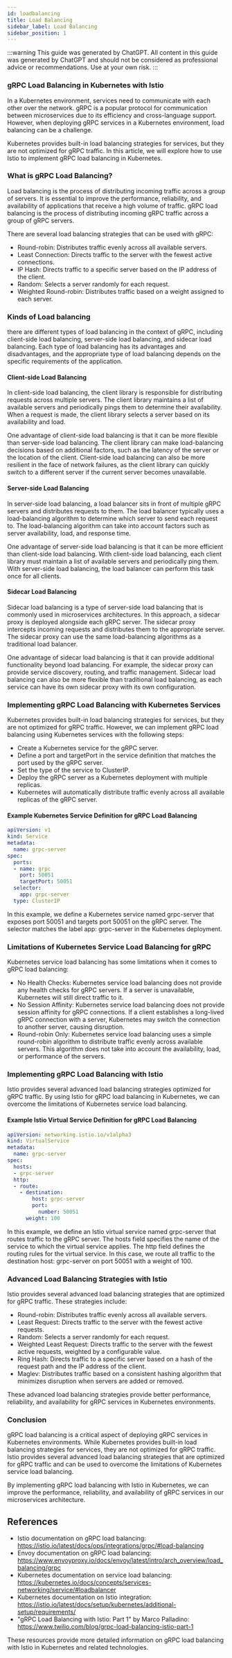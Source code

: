 ```yaml
---
id: loadbalancing
title: Load Balancing
sidebar_label: Load Balancing
sidebar_position: 1
---
```


:::warning
This guide was generated by ChatGPT. All content in this guide was generated by ChatGPT and should not be considered as professional advice or recommendations. Use at your own risk.
:::

### gRPC Load Balancing in Kubernetes with Istio

In a Kubernetes environment, services need to communicate with each other over the network. gRPC is a popular protocol for communication between microservices due to its efficiency and cross-language support. However, when deploying gRPC services in a Kubernetes environment, load balancing can be a challenge.

Kubernetes provides built-in load balancing strategies for services, but they are not optimized for gRPC traffic. In this article, we will explore how to use Istio to implement gRPC load balancing in Kubernetes.

### What is gRPC Load Balancing?

Load balancing is the process of distributing incoming traffic across a group of servers. It is essential to improve the performance, reliability, and availability of applications that receive a high volume of traffic. gRPC load balancing is the process of distributing incoming gRPC traffic across a group of gRPC servers.

There are several load balancing strategies that can be used with gRPC:

- Round-robin: Distributes traffic evenly across all available servers.
- Least Connection: Directs traffic to the server with the fewest active connections.
- IP Hash: Directs traffic to a specific server based on the IP address of the client.
- Random: Selects a server randomly for each request.
- Weighted Round-robin: Distributes traffic based on a weight assigned to each server.

### Kinds of Load balancing

there are different types of load balancing in the context of gRPC, including client-side load balancing, server-side load balancing, and sidecar load balancing. Each type of load balancing has its advantages and disadvantages, and the appropriate type of load balancing depends on the specific requirements of the application.

#### Client-side Load Balancing
In client-side load balancing, the client library is responsible for distributing requests across multiple servers. The client library maintains a list of available servers and periodically pings them to determine their availability. When a request is made, the client library selects a server based on its availability and load.

One advantage of client-side load balancing is that it can be more flexible than server-side load balancing. The client library can make load-balancing decisions based on additional factors, such as the latency of the server or the location of the client. Client-side load balancing can also be more resilient in the face of network failures, as the client library can quickly switch to a different server if the current server becomes unavailable.

#### Server-side Load Balancing
In server-side load balancing, a load balancer sits in front of multiple gRPC servers and distributes requests to them. The load balancer typically uses a load-balancing algorithm to determine which server to send each request to. The load-balancing algorithm can take into account factors such as server availability, load, and response time.

One advantage of server-side load balancing is that it can be more efficient than client-side load balancing. With client-side load balancing, each client library must maintain a list of available servers and periodically ping them. With server-side load balancing, the load balancer can perform this task once for all clients.

#### Sidecar Load Balancing
Sidecar load balancing is a type of server-side load balancing that is commonly used in microservices architectures. In this approach, a sidecar proxy is deployed alongside each gRPC server. The sidecar proxy intercepts incoming requests and distributes them to the appropriate server. The sidecar proxy can use the same load-balancing algorithms as a traditional load balancer.

One advantage of sidecar load balancing is that it can provide additional functionality beyond load balancing. For example, the sidecar proxy can provide service discovery, routing, and traffic management. Sidecar load balancing can also be more flexible than traditional load balancing, as each service can have its own sidecar proxy with its own configuration.

### Implementing gRPC Load Balancing with Kubernetes Services

Kubernetes provides built-in load balancing strategies for services, but they are not optimized for gRPC traffic. However, we can implement gRPC load balancing using Kubernetes services with the following steps:

- Create a Kubernetes service for the gRPC server.
- Define a port and targetPort in the service definition that matches the port used by the gRPC server.
- Set the type of the service to ClusterIP.
- Deploy the gRPC server as a Kubernetes deployment with multiple replicas.
- Kubernetes will automatically distribute traffic evenly across all available replicas of the gRPC server.

#### Example Kubernetes Service Definition for gRPC Load Balancing

```yaml
apiVersion: v1
kind: Service
metadata:
  name: grpc-server
spec:
  ports:
  - name: grpc
    port: 50051
    targetPort: 50051
  selector:
    app: grpc-server
  type: ClusterIP
```

In this example, we define a Kubernetes service named grpc-server that exposes port 50051 and targets port 50051 on the gRPC server. The selector matches the label app: grpc-server in the Kubernetes deployment.

### Limitations of Kubernetes Service Load Balancing for gRPC

Kubernetes service load balancing has some limitations when it comes to gRPC load balancing:

- No Health Checks: Kubernetes service load balancing does not provide any health checks for gRPC servers. If a server is unavailable, Kubernetes will still direct traffic to it.
- No Session Affinity: Kubernetes service load balancing does not provide session affinity for gRPC connections. If a client establishes a long-lived gRPC connection with a server, Kubernetes may switch the connection to another server, causing disruption.
- Round-robin Only: Kubernetes service load balancing uses a simple round-robin algorithm to distribute traffic evenly across available servers. This algorithm does not take into account the availability, load, or performance of the servers.

### Implementing gRPC Load Balancing with Istio

Istio provides several advanced load balancing strategies optimized for gRPC traffic. By using Istio for gRPC load balancing in Kubernetes, we can overcome the limitations of Kubernetes service load balancing.

#### Example Istio Virtual Service Definition for gRPC Load Balancing

```yaml
apiVersion: networking.istio.io/v1alpha3
kind: VirtualService
metadata:
  name: grpc-server
spec:
  hosts:
  - grpc-server
  http:
  - route:
    - destination:
        host: grpc-server
        port:
          number: 50051
      weight: 100
```

In this example, we define an Istio virtual service named grpc-server that routes traffic to the gRPC server. The hosts field specifies the name of the service to which the virtual service applies. The http field defines the routing rules for the virtual service. In this case, we route all traffic to the destination host: grpc-server on port 50051 with a weight of 100.

### Advanced Load Balancing Strategies with Istio

Istio provides several advanced load balancing strategies that are optimized for gRPC traffic. These strategies include:

- Round-robin: Distributes traffic evenly across all available servers.
- Least Request: Directs traffic to the server with the fewest active requests.
- Random: Selects a server randomly for each request.
- Weighted Least Request: Directs traffic to the server with the fewest active requests, weighted by a configurable value.
- Ring Hash: Directs traffic to a specific server based on a hash of the request path and the IP address of the client.
- Maglev: Distributes traffic based on a consistent hashing algorithm that minimizes disruption when servers are added or removed.

These advanced load balancing strategies provide better performance, reliability, and availability for gRPC services in Kubernetes environments.

### Conclusion
gRPC load balancing is a critical aspect of deploying gRPC services in Kubernetes environments. While Kubernetes provides built-in load balancing strategies for services, they are not optimized for gRPC traffic. Istio provides several advanced load balancing strategies that are optimized for gRPC traffic and can be used to overcome the limitations of Kubernetes service load balancing.

By implementing gRPC load balancing with Istio in Kubernetes, we can improve the performance, reliability, and availability of gRPC services in our microservices architecture.

## References
- Istio documentation on gRPC load balancing: https://istio.io/latest/docs/ops/integrations/grpc/#load-balancing
- Envoy documentation on gRPC load balancing: https://www.envoyproxy.io/docs/envoy/latest/intro/arch_overview/load_balancing/grpc
- Kubernetes documentation on service load balancing: https://kubernetes.io/docs/concepts/services-networking/service/#loadbalancer
- Kubernetes documentation on Istio integration: https://istio.io/latest/docs/setup/kubernetes/additional-setup/requirements/
- "gRPC Load Balancing with Istio: Part 1" by Marco Palladino: https://www.twilio.com/blog/grpc-load-balancing-istio-part-1

These resources provide more detailed information on gRPC load balancing with Istio in Kubernetes and related technologies.




